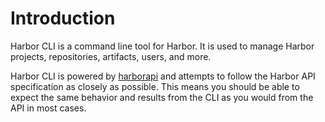 # Introduction

Harbor CLI is a command line tool for Harbor. It is used to manage Harbor projects, repositories, artifacts, users, and more.

Harbor CLI is powered by [harborapi](https://github.com/pederhan/harborapi) and attempts to follow the Harbor API specification as closely as possible. This means you should be able to expect the same behavior and results from the CLI as you would from the API in most cases.

<!-- Harbor CLI is written in Python, and is available on PyPI.  -->
